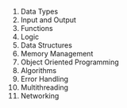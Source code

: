 1. Data Types
2. Input and Output
3. Functions
4. Logic
5. Data Structures
6. Memory Management
7. Object Oriented Programming
8. Algorithms
9. Error Handling
10. Multithreading
11. Networking
